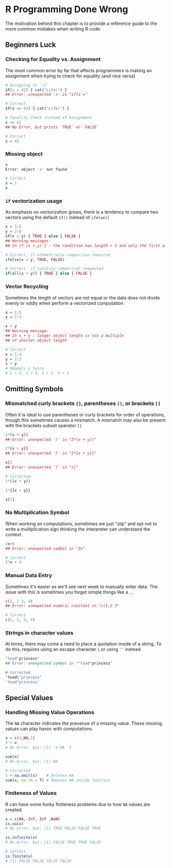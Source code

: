 
# R Programming Done Wrong
The motivation behind this chapter is to provide a reference guide to the more
common mistakes when writing _R_ code. 

## Beginners Luck


### Checking for Equality vs. Assignment

The most common error by far that affects programmers is making an assignment
when trying to check for equality (and vice versa)

```r
# Assigning in `if`
if(x = 42) { cat("Life!") }
## Error: unexpected '=' in "if(x ="   

# Correct
if(x == 42) { cat("Life!") } 
```

```r
# Equality Check instead of Assignment
x == 42
## No Error, but prints `TRUE` or `FALSE`

# Correct
x = 42
```

### Missing object

```r
x
Error: object 'x' not found

# Correct
x = 1
x
```

### `if` vectorization usage

As emphasis on vectorization grows, there is a tendency to compare two vectors
using the default `if()` instead of `ifelse()`

```r
x = 1:5
y = 2:6
if(x > y) { TRUE } else { FALSE }
## Warning messages: 
## In if (x > y) { : the condition has length > 1 and only the first element will be used

# Correct, if element-wise comparison required
ifelse(x > y, TRUE, FALSE)

# Correct, if totality-comparison requested
if(all(x > y)) { TRUE } else { FALSE }
```

### Vector Recycling

Sometimes the length of vectors are not equal or the data does not divide evenly
or oddly when perform a vectorized computation.

```r
x = 1:5
y = 2:3

x + y
## Warning message: 
## In x + y : longer object length is not a multiple 
## of shorter object length

# Correct
x = 1:4
y = 2:3
x + y   
# Repeats y twice 
# 1 + 2, 2 + 3, 3 + 2, 4 + 3
```

## Omitting Symbols

### Mismatched curly brackets `{}`, parentheses `()`, or brackets `[]`

Often it is ideal to use parentheses or curly
brackets for order of operations, though this sometimes causes a mismatch. A
mismatch may also be present with the brackets subset operator `[]`

```r
2*(x + y))
## Error: unexpected ')' in "2*(x + y))"

2*{x + y}}
## Error: unexpected '}' in "2*{x + y}}"

x]1
## Error: unexpected ']' in "x]"

# Corrected
2*((x + y))

2*{{x + y}}

x[1]
```

### No Multiplication Symbol

When working on computations, sometimes we just "slip" and opt not to write a
multiplication sign thinking the interpreter can understand the context. 


```r
2x+4
## Error: unexpected symbol in "2x"

# Correct
2*x + 4
```

### Manual Data Entry

Sometimes it's easier as we'll see next week to manually enter data. 
The issue with this is sometimes you forget simple things like a `,`.


```r
c(1, 2 3, 4)
## Error: unexpected numeric constant in "c(1,2 3"

# Correct
c(1, 2, 3, 4)
```


### Strings in character values

At times, there may come a need to place a quotation inside of a string. To do
this, requires using an escape character `\` or using `''` instead. 

```r
"toad"princess"
## Error: unexpected symbol in ""toad"princess"

# Corrected
"toad\"princess"
'toad"princess'
```

## Special Values

### Handling Missing Value Operations

The `NA` character indicates the presence of a missing value. 
These missing values can play havoc with computations.

```r
x = c(1,NA,2)
3 + x
# No Error, but: [1]  4 NA  5

sum(x)
# No Error, but: [1] NA

# Corrected
1 + na.omit(x)    # Deletes NA
sum(x, na.rm = T) # Removes NA inside function
```

### Finiteness of Values

R can have some funky finiteness problems due to how `NA` values are created.

```r
x = c(NA,-Inf, Inf ,NaN)
is.na(x)
# No error, but: [1] TRUE FALSE FALSE TRUE

is.infinite(x)
# No error, but: [1] FALSE TRUE TRUE FALSE

# Correct
is.finite(x)
# [1] FALSE FALSE FALSE FALSE
```
